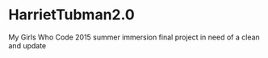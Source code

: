 # HarrietTubman2.0
My Girls Who Code 2015 summer immersion final project  in need of a clean and update
